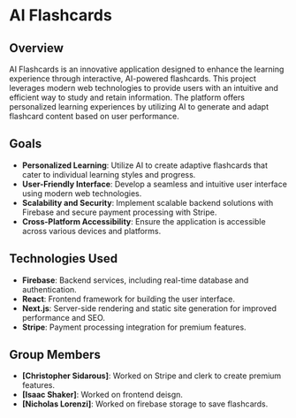 # AI Flashcards

## Overview
AI Flashcards is an innovative application designed to enhance the learning experience through interactive, AI-powered flashcards. This project leverages modern web technologies to provide users with an intuitive and efficient way to study and retain information. The platform offers personalized learning experiences by utilizing AI to generate and adapt flashcard content based on user performance.

## Goals
- **Personalized Learning**: Utilize AI to create adaptive flashcards that cater to individual learning styles and progress.
- **User-Friendly Interface**: Develop a seamless and intuitive user interface using modern web technologies.
- **Scalability and Security**: Implement scalable backend solutions with Firebase and secure payment processing with Stripe.
- **Cross-Platform Accessibility**: Ensure the application is accessible across various devices and platforms.

## Technologies Used
- **Firebase**: Backend services, including real-time database and authentication.
- **React**: Frontend framework for building the user interface.
- **Next.js**: Server-side rendering and static site generation for improved performance and SEO.
- **Stripe**: Payment processing integration for premium features.

## Group Members
- **[Christopher Sidarous]**:  Worked on Stripe and clerk to create premium features. 
- **[Isaac Shaker]**: Worked on frontend deisgn.
- **[Nicholas Lorenzi]**: Worked on firebase storage to save flashcards.
